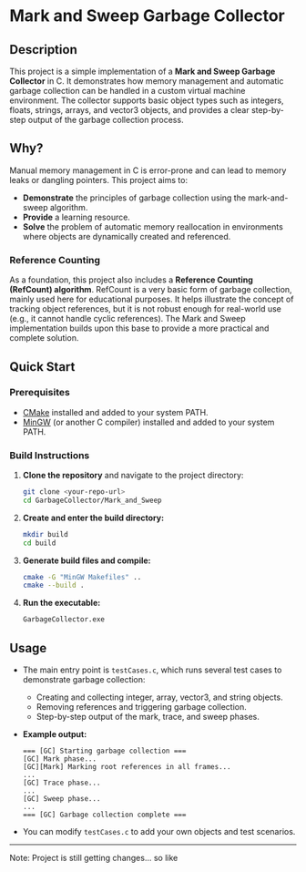 # Mark and Sweep Garbage Collector

## Description

This project is a simple implementation of a **Mark and Sweep Garbage Collector** in C. It demonstrates how memory management and automatic garbage collection can be handled in a custom virtual machine environment. The collector supports basic object types such as integers, floats, strings, arrays, and vector3 objects, and provides a clear step-by-step output of the garbage collection process.

## Why?

Manual memory management in C is error-prone and can lead to memory leaks or dangling pointers. This project aims to:

- **Demonstrate** the principles of garbage collection using the mark-and-sweep algorithm.
- **Provide** a learning resource.
- **Solve** the problem of automatic memory reallocation in environments where objects are dynamically created and referenced.

### Reference Counting

As a foundation, this project also includes a **Reference Counting (RefCount) algorithm**. RefCount is a very basic form of garbage collection, mainly used here for educational purposes. It helps illustrate the concept of tracking object references, but it is not robust enough for real-world use (e.g., it cannot handle cyclic references). The Mark and Sweep implementation builds upon this base to provide a more practical and complete solution.

## Quick Start

### Prerequisites

- [CMake](https://cmake.org/download/) installed and added to your system PATH.
- [MinGW](http://mingw-w64.org/) (or another C compiler) installed and added to your system PATH.

### Build Instructions

1. **Clone the repository** and navigate to the project directory:

   ```sh
   git clone <your-repo-url>
   cd GarbageCollector/Mark_and_Sweep
   ```

2. **Create and enter the build directory:**

   ```sh
   mkdir build
   cd build
   ```

3. **Generate build files and compile:**

   ```sh
   cmake -G "MinGW Makefiles" ..
   cmake --build .
   ```

4. **Run the executable:**
   ```sh
   GarbageCollector.exe
   ```

## Usage

- The main entry point is `testCases.c`, which runs several test cases to demonstrate garbage collection:

  - Creating and collecting integer, array, vector3, and string objects.
  - Removing references and triggering garbage collection.
  - Step-by-step output of the mark, trace, and sweep phases.

- **Example output:**

  ```
  === [GC] Starting garbage collection ===
  [GC] Mark phase...
  [GC][Mark] Marking root references in all frames...
  ...
  [GC] Trace phase...
  ...
  [GC] Sweep phase...
  ...
  === [GC] Garbage collection complete ===
  ```

- You can modify `testCases.c` to add your own objects and test scenarios.

---

Note: Project is still getting changes... so like
